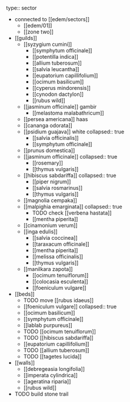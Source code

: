 type:: sector

- connected to [[edem/sectors]]
	- [[edem/01]]
	- [[zone two]]
- [[guilds]]
	- [[syzygium cumini]]
		- [[symphytum officinale]]
		- [[potentilla indica]]
		- [[allium tuberosum]]
		- [[salvia leucantha]]
		- [[eupatorium capillifolium]]
		- [[ocimum basilicum]]
		- [[cyperus mindorensis]]
		- [[cynodon dactylon]]
		- [[rubus wild]]
	- [[jasminum officinale]] gambir
		- [[melastoma malabathricum]]
	- [[persea americana]] haas
	- [[cananga odorata]]
	- [[psidium guajava]] white
	  collapsed:: true
		- [[salvia officinalis]]
		- [[symphytum officinale]]
	- [[prunus domestica]]
	- [[jasminum officinale]]
	  collapsed:: true
		- [[rosemary]]
		- [[thymus vulgaris]]
	- [[hibiscus sabdariffa]]
	  collapsed:: true
		- [[piper nigrum]]
		- [[salvia rosmarinus]]
		- [[thymus vulgaris]]
	- [[magnolia cempaka]]
	- [[malpighia emarginata]]
	  collapsed:: true
		- TODO check [[verbena hastata]]
		- [[mentha piperita]]
	- [[cinamonium verum]]
	- [[inga edulis]]
		- [[salvia coccinea]]
		- [[taraxacum officinale]]
		- [[mentha piperita]]
		- [[melissa officinalis]]
		- [[thymus vulgaris]]
	- [[manilkara zapota]]
		- [[ocimum tenuiflorum]]
		- [[colocasia esculenta]]
		- [[foeniculum vulgare]]
- [[beds]]
	- TODO move [[rubus idaeus]]
	- [[foeniculum vulgare]]
	  collapsed:: true
	- [[ocimum basilicum]]
	- [[symphytum officinale]]
	- [[lablab purpureus]]
	- TODO [[ocimum tenuiflorum]]
	- TODO [[hibiscus sabdariffa]]
	- [[eupatorium capillifolium]]
	- TODO [[allium tuberosum]]
	- TODO [[tagetes lucida]]
- [[walls]]
	- [[debregeasia longifolia]]
	- [[imperata cylindrica]]
	- [[ageratina riparia]]
	- [[rubus wild]]
- TODO build stone trail